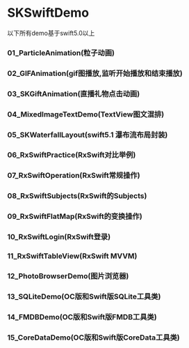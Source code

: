 # SKSwiftDemo

以下所有demo基于swift5.0以上

### 01_ParticleAnimation(粒子动画)
### 02_GIFAnimation(gif图播放,监听开始播放和结束播放)
### 03_SKGiftAnimation(直播礼物点击动画)
### 04_MixedImageTextDemo(TextView图文混排)
### 05_SKWaterfallLayout(swift5.1 瀑布流布局封装)
### 06_RxSwiftPractice(RxSwift对比举例)
### 07_RxSwiftOperation(RxSwift常规操作)
### 08_RxSwiftSubjects(RxSwift的Subjects)
### 09_RxSwiftFlatMap(RxSwift的变换操作)
### 10_RxSwiftLogin(RxSwift登录)
### 11_RxSwiftTableView(RxSwift MVVM)
### 12_PhotoBrowserDemo(图片浏览器)
### 13_SQLiteDemo(OC版和Swift版SQLite工具类)
### 14_FMDBDemo(OC版和Swift版FMDB工具类)
### 15_CoreDataDemo(OC版和Swift版CoreData工具类)



